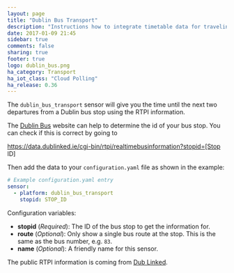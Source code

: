 ```yaml
---
layout: page
title: "Dublin Bus Transport"
description: "Instructions how to integrate timetable data for traveling on Dublin Bus within Home Assistant."
date: 2017-01-09 21:45
sidebar: true
comments: false
sharing: true
footer: true
logo: dublin_bus.png
ha_category: Transport
ha_iot_class: "Cloud Polling"
ha_release: 0.36
---
```



The `dublin_bus_transport` sensor will give you the time until the next two departures from a Dublin bus stop using the RTPI information.

The [Dublin Bus](https://www.dublinbus.ie/RTPI/) website can help to determine the id of your bus stop. You can check if this is correct by going to 

https://data.dublinked.ie/cgi-bin/rtpi/realtimebusinformation?stopid=[Stop ID]

Then add the data to your `configuration.yaml` file as shown in the example:

```yaml
# Example configuration.yaml entry
sensor:
  - platform: dublin_bus_transport
    stopid: STOP_ID
```

Configuration variables:

- **stopid** (*Required*): The ID of the bus stop to get the information for.
- **route** (*Optional*): Only show a single bus route at the stop. This is the same as the bus number, e.g. `83`.
- **name** (*Optional*): A friendly name for this sensor.

The public RTPI information is coming from [Dub Linked](https://data.dublinked.ie/).

